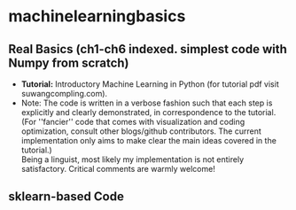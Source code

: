 # machinelearningbasics

## Real Basics (ch1-ch6 indexed. simplest code with Numpy from scratch)

* **Tutorial:** Introductory Machine Learning in Python (for tutorial pdf visit suwangcompling.com).
* Note: The code is written in a verbose fashion such that each step is explicitly and clearly demonstrated, in correspondence to the tutorial. (For ''fancier'' code that comes with visualization and coding optimization, consult other blogs/github contributors. The current implementation only aims to make clear the main ideas covered in the tutorial.)  
Being a linguist, most likely my implementation is not entirely satisfactory. Critical comments are warmly welcome!  

## sklearn-based Code





